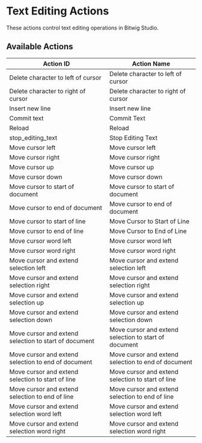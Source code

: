 # Text Editing Actions

These actions control text editing operations in Bitwig Studio.

## Available Actions

| Action ID                                        | Action Name                                        |
| ------------------------------------------------ | -------------------------------------------------- |
| Delete character to left of cursor               | Delete character to left of cursor                 |
| Delete character to right of cursor              | Delete character to right of cursor                |
| Insert new line                                  | Insert new line                                    |
| Commit text                                      | Commit Text                                        |
| Reload                                           | Reload                                             |
| stop_editing_text                                | Stop Editing Text                                  |
| Move cursor left                                 | Move cursor left                                   |
| Move cursor right                                | Move cursor right                                  |
| Move cursor up                                   | Move cursor up                                     |
| Move cursor down                                 | Move cursor down                                   |
| Move cursor to start of document                 | Move cursor to start of document                   |
| Move cursor to end of document                   | Move cursor to end of document                     |
| Move cursor to start of line                     | Move Cursor to Start of Line                       |
| Move cursor to end of line                       | Move Cursor to End of Line                         |
| Move cursor word left                            | Move cursor word left                              |
| Move cursor word right                           | Move cursor word right                             |
| Move cursor and extend selection left            | Move cursor and extend selection left              |
| Move cursor and extend selection right           | Move cursor and extend selection right             |
| Move cursor and extend selection up              | Move cursor and extend selection up                |
| Move cursor and extend selection down            | Move cursor and extend selection down              |
| Move cursor and extend selection to start of document | Move cursor and extend selection to start of document |
| Move cursor and extend selection to end of document   | Move cursor and extend selection to end of document   |
| Move cursor and extend selection to start of line     | Move cursor and extend selection to start of line     |
| Move cursor and extend selection to end of line       | Move cursor and extend selection to end of line       |
| Move cursor and extend selection word left            | Move cursor and extend selection word left            |
| Move cursor and extend selection word right           | Move cursor and extend selection word right           |
